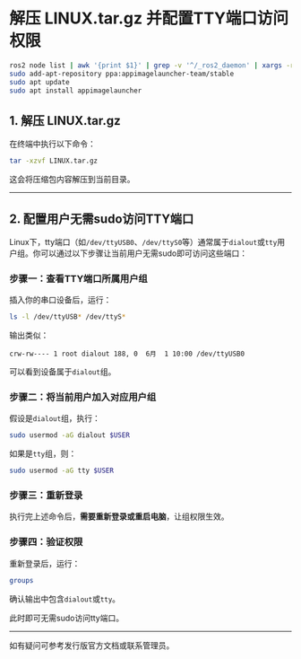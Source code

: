 # 解压 LINUX.tar.gz 并配置TTY端口访问权限
```bash
ros2 node list | awk '{print $1}' | grep -v '^/_ros2_daemon' | xargs -r -n1 ros2 node kill
sudo add-apt-repository ppa:appimagelauncher-team/stable
sudo apt update
sudo apt install appimagelauncher

```

## 1. 解压 LINUX.tar.gz

在终端中执行以下命令：

```bash
tar -xzvf LINUX.tar.gz
```

这会将压缩包内容解压到当前目录。

---

## 2. 配置用户无需sudo访问TTY端口

Linux下，tty端口（如`/dev/ttyUSB0`、`/dev/ttyS0`等）通常属于`dialout`或`tty`用户组。你可以通过以下步骤让当前用户无需sudo即可访问这些端口：

### 步骤一：查看TTY端口所属用户组

插入你的串口设备后，运行：

```bash
ls -l /dev/ttyUSB* /dev/ttyS*
```

输出类似：

```
crw-rw---- 1 root dialout 188, 0  6月  1 10:00 /dev/ttyUSB0
```

可以看到设备属于`dialout`组。

### 步骤二：将当前用户加入对应用户组

假设是`dialout`组，执行：

```bash
sudo usermod -aG dialout $USER
```

如果是`tty`组，则：

```bash
sudo usermod -aG tty $USER
```

### 步骤三：重新登录

执行完上述命令后，**需要重新登录或重启电脑**，让组权限生效。

### 步骤四：验证权限

重新登录后，运行：

```bash
groups
```

确认输出中包含`dialout`或`tty`。

此时即可无需sudo访问tty端口。

---

如有疑问可参考发行版官方文档或联系管理员。 
